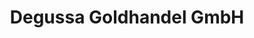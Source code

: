 ---
title: "Degussa Goldhandel GmbH"
url: /frankfurt-am-main/degussa-goldhandel-gmbh/
shop: Allgemein
---